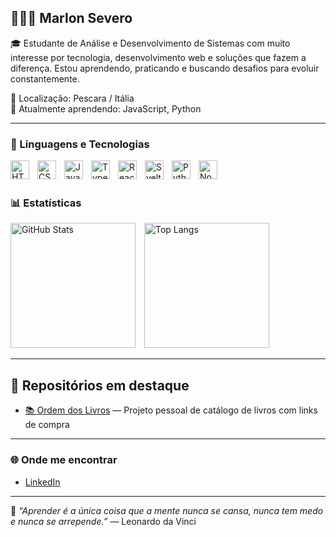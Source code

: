 ## 👨🏽‍💻 Marlon Severo

🎓 Estudante de Análise e Desenvolvimento de Sistemas com muito interesse por tecnologia, desenvolvimento web e soluções que fazem a diferença. Estou aprendendo, praticando e buscando desafios para evoluir constantemente.

📍 Localização: Pescara / Itália  
📘 Atualmente aprendendo: JavaScript, Python

---

### 🤖 Linguagens e Tecnologias

<img 
    align="left" 
    alt="HTML"
    title="HTML" 
    width="30px" 
    style="padding-right: 10px;" 
    src="https://cdn.jsdelivr.net/gh/devicons/devicon@latest/icons/html5/html5-original.svg" 
/>
<img 
    align="left" 
    alt="CSS" 
    title="CSS"
    width="30px" 
    style="padding-right: 10px;" 
    src="https://cdn.jsdelivr.net/gh/devicons/devicon@latest/icons/css3/css3-original.svg" 
/>
<img 
    align="left" 
    alt="JavaScript" 
    title="JavaScript"
    width="30px" 
    style="padding-right: 10px;" 
    src="https://cdn.jsdelivr.net/gh/devicons/devicon@latest/icons/javascript/javascript-original.svg" 
/>
<img 
    align="left" 
    alt="TypeScript"
    title="TypeScript" 
    width="30px" 
    style="padding-right: 10px;" 
    src="https://cdn.jsdelivr.net/gh/devicons/devicon@latest/icons/typescript/typescript-original.svg" 
/>
<img 
    align="left" 
    alt="React"
    title="React" 
    width="30px" 
    style="padding-right: 10px;" 
    src="https://cdn.jsdelivr.net/gh/devicons/devicon@latest/icons/react/react-original.svg" 
/>
<img 
    align="left" 
    alt="Svelte" 
    title="Svelte"
    width="30px" 
    style="padding-right: 10px;" 
    src="https://cdn.jsdelivr.net/gh/devicons/devicon@latest/icons/svelte/svelte-original.svg" 
/>
<img 
    align="left" 
    alt="Python" 
    title="Python"
    width="30px" 
    style="padding-right: 10px;" 
    src="https://cdn.jsdelivr.net/gh/devicons/devicon@latest/icons/python/python-original.svg" 
/>
<img
    align="left" 
    alt="Nodejs" 
    title="Nodejs"
    width="30px" 
    style="padding-right: 10px;"
    src="https://cdn.jsdelivr.net/gh/devicons/devicon@latest/icons/nodejs/nodejs-original-wordmark.svg"
/>
          
<br/><br/>

### 📊 Estatísticas

<img 
  alt="GitHub Stats" 
  height="200" 
  style="padding-right:10px;" 
  src="https://github-readme-stats.vercel.app/api?username=marlonsevero-77&show_icons=true&theme=tokyonight&include_all_commits=true&locale=pt-br" 
/>
<img 
  alt="Top Langs" 
  height="200" 
  src="https://github-readme-stats.vercel.app/api/top-langs/?username=marlonsevero-77&theme=tokyonight&layout=compact&custom_title=Tecnologias&langs_count=9" 
/>

---

## 📁 Repositórios em destaque

- [📚 Ordem dos Livros](https://github.com/MarlonSfutsal77/Projeto-Ordem-dos-Livros) — Projeto pessoal de catálogo de livros com links de compra

---

### 🌐 Onde me encontrar

- [LinkedIn](https://www.linkedin.com/in/marlon-severo-b8903630a/?trk=opento_sprofile_topcard)

---

💬 *“Aprender é a única coisa que a mente nunca se cansa, nunca tem medo e nunca se arrepende.”* — Leonardo da Vinci
